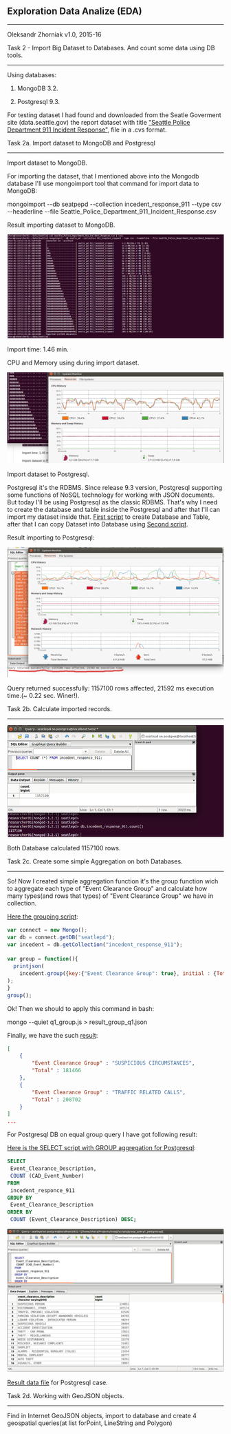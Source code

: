 Exploration Data Analize (EDA)
--------------------------------------------------------------------------------
- - - - - - - - - - - - - - - - - - - - - - - - - - - - - - -  - - - - - - - - -
Oleksandr Zhorniak
v1.0, 2015-16

Task 2 - Import Big Dataset to Databases. And count some data using DB tools.
- - - - - - - - - - - - - - - - - - - - - - - - - - - - - - -  - - - - - - - - -
Using databases:

1. MongoDB 3.2.

2. Postgresql 9.3.

For testing dataset I had found and downloaded from the Seatle Goverment site (data.seattle.gov)
 the report dataset with title ["Seattle Police Department 911 Incident Response"](https://data.seattle.gov/Public-Safety/Seattle-Police-Department-911-Incident-Response/3k2p-39jp), file in a .cvs format.

Task 2a. Import dataset to MongoDB and Postgresql
- - - - - - - - - - - - - - - - - - - - - - - - - - - - - - -  - - - - - - - - -

  Import dataset to MongoDB.

  For importing the dataset, that I mentioned above into the Mongodb database I'll use
  mongoimport tool that command for import data to MongoDB:

  mongoimport --db seatpepd --collection incedent_response_911 --type csv --headerline --file Seattle_Police_Department_911_Incident_Response.csv

  Result importing dataset to MongoDB.

![Importing dataset to MongoDB.](images/import-to-mongo.png)

  Import time: 1.46 min.

CPU and Memory using during import dataset.

![CPU and Memory using during import dataset.](images/import-to-mongo-cpu-use.png)



 Import dataset to Postgresql.

Postgresql it's the RDBMS. Since release 9.3 version, Postgresql supporting some functions of NoSQL technology for working with JSON documents. But today I'll be using Postgresql as the classic RDBMS. That's why I need to create the database and table inside the Postgresql and after that I'll can import my dataset inside that.  [First script](scripts/create_table_incedent_esponce_911.sql)  to create Database and Table, after that I can copy Dataset into Database using  [Second script](scripts/copy_incedent_esponce_911.sql).

  Result importing to Postgresql:

![Importing dataset to MongoDB.](images/import-to-postgresql.png)

  Query returned successfully: 1157100 rows affected, 21592 ms execution time.(~ 0.22 sec. Winer!).

Task 2b. Calculate imported records.
  - - - - - - - - - - - - - - - - - - - - - - - - - - - - - - -  - - - - - - - -
![Calculate imported rows](images/count_rows_mongo_postgre.png)

Both Database calculated 1157100 rows.

Task 2c. Create some simple Aggregation on both Databases.
- - - - - - - - - - - - - - - - - - - - - - - - - - - - - - -  - - - - - - - -
So! Now I created simple aggregation function it's the group function wich to aggregate each type of "Event Clearance Group" and calculate how many types(and rows that types) of "Event Clearance Group" we have in collection.

[Here the grouping script](scripts/q1_group.js):

```javascript
var connect = new Mongo();
var db = connect.getDB("seatlepd");
var incedent = db.getCollection("incedent_response_911");

var group = function(){
  printjson(
    incedent.group({key:{"Event Clearance Group": true}, initial : {Total:0},reduce : function(items, prev){prev.Total +=1}})
);
}
group();
```

Ok! Then we should to apply this command in bash:

mongo --quiet q1_group.js > result_group_q1.json

Finally, we have the such [result](scripts/result_group_q1.json):
```JSON
[
	{
		"Event Clearance Group" : "SUSPICIOUS CIRCUMSTANCES",
		"Total" : 181466
	},
	{
		"Event Clearance Group" : "TRAFFIC RELATED CALLS",
		"Total" : 208702
	}
]
...
```  
For Postgresql DB on equal group query I have got following result:

[Here is the SELECT  script with GROUP aggregation for Postgresql](scripts/group_query1_postgres.sql):

```sql
SELECT
 Event_Clearance_Description,
 COUNT (CAD_Event_Number)
FROM
 incedent_responce_911
GROUP BY
 Event_Clearance_Description
ORDER BY
 COUNT (Event_Clearance_Description) DESC;
```

 ![Importing dataset to MongoDB.](images/group_query1_postgres.png)

[Result data file](scripts/result_group_q1_postgres.csv) for Postgresql case.

Task 2d. Working with GeoJSON objects.
- - - - - - - - - - - - - - - - - - - - - - - - - - - - - - -  - - - - - - - -

Find in Internet GeoJSON objects, import to database and create 4 geospatial queries(at list forPoint, LineString and Polygon)
